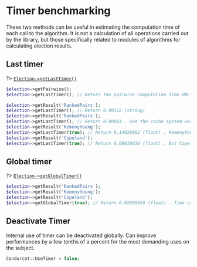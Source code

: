 # Timer benchmarking 
These two methods can be useful in estimating the computation time of each call to the algorithm. It is not a calculation of all operations carried out by the library, but those specifically related to modules of algorithms for calculating election results.

## Last timer
?> [`Election->getLastTimer()`](/Docs/ApiReferences/Election%20Class/public%20Election--getLastTimer)
```php
$election->getPairwise();
$election->getLastTimer(); // Return the pairwise computation time ONLY if call before getResult(), getWinner(), getLoser(). Besause, cache system skip operation next time exept if there are new votes.

$election->getResult('RankedPairs');
$election->getLastTimer(); // Return 0.00112 (string)
$election->getResult('RankedPairs');
$election->getLastTimer(); // Return 0.00003 . See the cache system working!
$election->getResult('KemenyYoung');
$election->getLastTimer(true); // Return 0.14926002 (float) . KemenyYoung can be really slow....
$election->getResult('Copeland');
$election->getLastTimer(true); // Return 0.00010030 (float) . But Copeland is really fast!
```

## Global timer

?> [`Election->getGlobalTimer()`](/Docs/ApiReferences/Election%20Class/public%20Election--getGlobalTimer)
```php
$election->getResult('RankedPairs');
$election->getResult('KemenyYoung');
$election->getResult('Copeland');
$election->getGlobalTimer(true); // Return 0.02600050 (float) . Time calculation, including that of the Pairwise
```

## Deactivate Timer
Internal use of timer can be deactivated globally. Can improve performances by a few tenths of a percent for the most demanding uses on the subject.

```php
Condorcet::UseTimer = false;
```